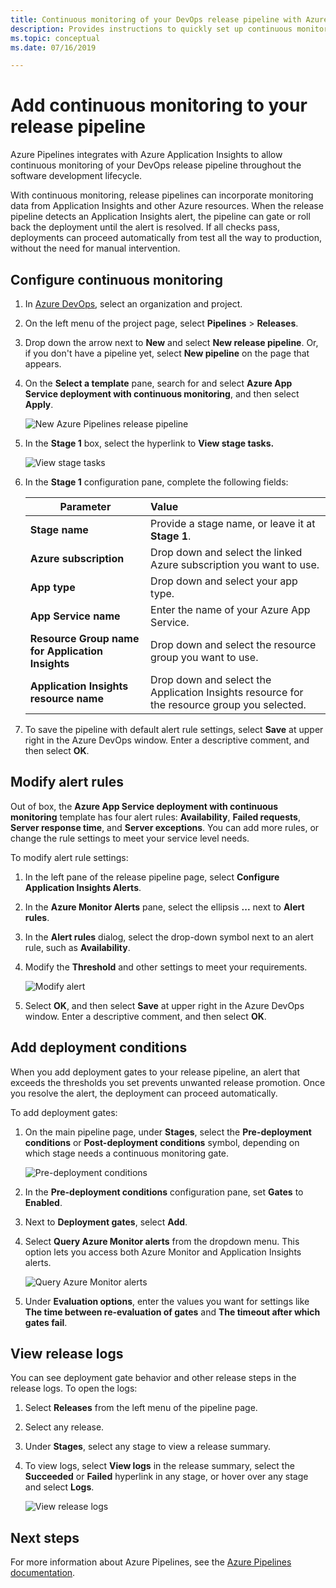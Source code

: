```yaml
---
title: Continuous monitoring of your DevOps release pipeline with Azure Pipelines and Azure Application Insights  | Microsoft Docs
description: Provides instructions to quickly set up continuous monitoring with Application Insights
ms.topic: conceptual
ms.date: 07/16/2019

---
```


# Add continuous monitoring to your release pipeline

Azure Pipelines integrates with Azure Application Insights to allow continuous monitoring of your DevOps release pipeline throughout the software development lifecycle. 

With continuous monitoring, release pipelines can incorporate monitoring data from Application Insights and other Azure resources. When the release pipeline detects an Application Insights alert, the pipeline can gate or roll back the deployment until the alert is resolved. If all checks pass, deployments can proceed automatically from test all the way to production, without the need for manual intervention. 

## Configure continuous monitoring

1. In [Azure DevOps](https://dev.azure.com), select an organization and project.
   
1. On the left menu of the project page, select **Pipelines** > **Releases**. 
   
1. Drop down the arrow next to **New** and select **New release pipeline**. Or, if you don't have a pipeline yet, select **New pipeline** on the page that appears.
   
1. On the **Select a template** pane, search for and select **Azure App Service deployment with continuous monitoring**, and then select **Apply**. 

   ![New Azure Pipelines release pipeline](media/continuous-monitoring/001.png)

1. In the **Stage 1** box, select the hyperlink to **View stage tasks.**

   ![View stage tasks](media/continuous-monitoring/002.png)

1. In the **Stage 1** configuration pane, complete the following fields: 

    | Parameter        | Value |
   | ------------- |:-----|
   | **Stage name**      | Provide a stage name, or leave it at **Stage 1**. |
   | **Azure subscription** | Drop down and select the linked Azure subscription you want to use.|
   | **App type** | Drop down and select your app type. |
   | **App Service name** | Enter the name of your Azure App Service. |
   | **Resource Group name for Application Insights**    | Drop down and select the resource group you want to use. |
   | **Application Insights resource name** | Drop down and select the Application Insights resource for the resource group you selected.

1. To save the pipeline with default alert rule settings, select **Save** at upper right in the Azure DevOps window. Enter a descriptive comment, and then select **OK**.

## Modify alert rules

Out of box, the **Azure App Service deployment with continuous monitoring** template has four alert rules: **Availability**, **Failed requests**, **Server response time**, and **Server exceptions**. You can add more rules, or change the rule settings to meet your service level needs. 

To modify alert rule settings:

1. In the left pane of the release pipeline page, select **Configure Application Insights Alerts**.

1. In the **Azure Monitor Alerts** pane, select the ellipsis **...** next to **Alert rules**.
   
1. In the **Alert rules** dialog, select the drop-down symbol next to an alert rule, such as **Availability**. 
   
1. Modify the **Threshold** and other settings to meet your requirements.
   
   ![Modify alert](media/continuous-monitoring/003.png)
   
1. Select **OK**, and then select **Save** at upper right in the Azure DevOps window. Enter a descriptive comment, and then select **OK**.

## Add deployment conditions

When you add deployment gates to your release pipeline, an alert that exceeds the thresholds you set prevents unwanted release promotion. Once you resolve the alert, the deployment can proceed automatically.

To add deployment gates:

1. On the main pipeline page, under **Stages**, select the **Pre-deployment conditions** or **Post-deployment conditions** symbol, depending on which stage needs a continuous monitoring gate.
   
   ![Pre-deployment conditions](media/continuous-monitoring/004.png)
   
1. In the **Pre-deployment conditions** configuration pane, set **Gates** to **Enabled**.
   
1. Next to **Deployment gates**, select **Add**.
   
1. Select **Query Azure Monitor alerts** from the dropdown menu. This option lets you access both Azure Monitor and Application Insights alerts.
   
   ![Query Azure Monitor alerts](media/continuous-monitoring/005.png)
   
1. Under **Evaluation options**, enter the values you want for settings like **The time between re-evaluation of gates** and **The timeout after which gates fail**. 

## View release logs

You can see deployment gate behavior and other release steps in the release logs. To open the logs:

1. Select **Releases** from the left menu of the pipeline page. 
   
1. Select any release. 
   
1. Under **Stages**, select any stage to view a release summary. 
   
1. To view logs, select **View logs** in the release summary, select the **Succeeded** or **Failed** hyperlink in any stage, or hover over any stage and select **Logs**. 
   
   ![View release logs](media/continuous-monitoring/006.png)

## Next steps

For more information about Azure Pipelines, see the [Azure Pipelines documentation](https://docs.microsoft.com/azure/devops/pipelines).
